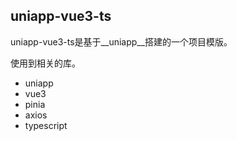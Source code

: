 ## uniapp-vue3-ts

uniapp-vue3-ts是基于__uniapp__搭建的一个项目模版。

使用到相关的库。

* uniapp
* vue3
* pinia
* axios
* typescript